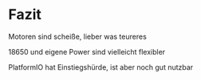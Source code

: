 # Fazit

Motoren sind scheiße, lieber was teureres



18650 und eigene Power sind vielleicht flexibler


PlatformIO hat Einstiegshürde, ist aber noch gut nutzbar



